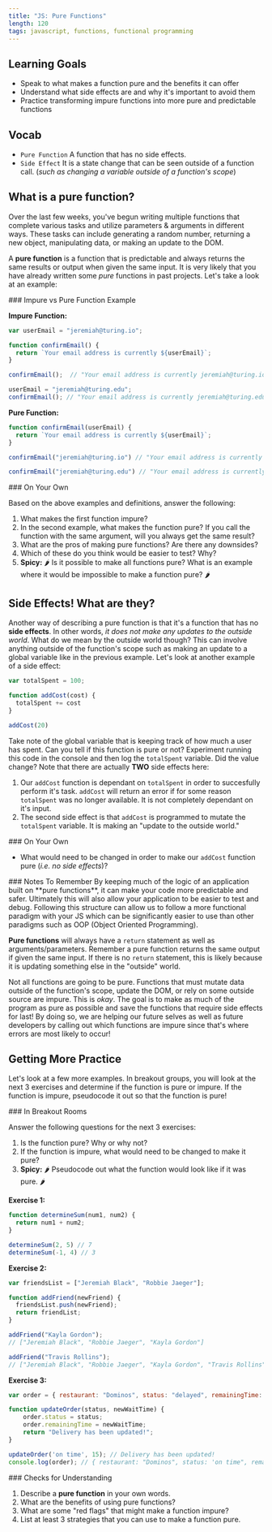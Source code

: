 ```yaml
---
title: "JS: Pure Functions"
length: 120
tags: javascript, functions, functional programming
---
```


## Learning Goals

* Speak to what makes a function pure and the benefits it can offer
* Understand what side effects are and why it's important to avoid them
* Practice transforming impure functions into more pure and predictable functions

## Vocab

- `Pure Function` A function that has no side effects.
- `Side Effect` It is a state change that can be seen outside of a function call. (*such as changing a variable outside of a function's scope*)

## What is a pure function?

Over the last few weeks, you've begun writing multiple functions that complete various tasks and utilize parameters & arguments in different ways.  These tasks can include generating a random number, returning a new object, manipulating data, or making an update to the DOM.

A **pure function** is a function that is predictable and always returns the same results or output when given the same input.  It is very likely that you have already written some *pure* functions in past projects.  Let's take a look at an example:

<section class="answer">
### Impure vs Pure Function Example

**Impure Function:**
```js
var userEmail = "jeremiah@turing.io";

function confirmEmail() {
  return `Your email address is currently ${userEmail}`;
}

confirmEmail();  // "Your email address is currently jeremiah@turing.io"

userEmail = "jeremiah@turing.edu";
confirmEmail(); // "Your email address is currently jeremiah@turing.edu"
```

**Pure Function:**
```js
function confirmEmail(userEmail) {
  return `Your email address is currently ${userEmail}`;
}

confirmEmail("jeremiah@turing.io") // "Your email address is currently jeremiah@turing.io"

confirmEmail("jeremiah@turing.edu") // "Your email address is currently jeremiah@turing.edu"
```
</section>

<section class="call-to-action">
### On Your Own

Based on the above examples and definitions, answer the following:

1. What makes the first function impure?
2. In the second example, what makes the function pure?  If you call the function with the same argument, will you always get the same result?
3. What are the pros of making pure functions?  Are there any downsides?
4. Which of these do you think would be easier to test?  Why?
5. **Spicy:** 🌶️ Is it possible to make all functions pure?  What is an example where it would be impossible to make a function pure? 🌶️
</section>

## Side Effects!  What are they?
Another way of describing a pure function is that it's a function that has no **side effects**.  In other words, *it does not make any updates to the outside world*.  What do we mean by the outside world though?  This can involve anything outside of the function's scope such as making an update to a global variable like in the previous example.  Let's look at another example of a side effect:

```js
var totalSpent = 100;

function addCost(cost) {
  totalSpent += cost
}

addCost(20)
```

Take note of the global variable that is keeping track of how much a user has spent.  Can you tell if this function is pure or not?  Experiment running this code in the console and then log the `totalSpent` variable.  Did the value change?  Note that there are actually **TWO** side effects here:

1. Our `addCost` function is dependant on `totalSpent` in order to succesfully perform it's task.  `addCost` will return an error if for some reason `totalSpent` was no longer available.  It is not completely dependant on it's input.
2. The second side effect is that `addCost` is programmed to mutate the `totalSpent` variable.  It is making an "update to the outside world."

<section class="call-to-action">
### On Your Own

* What would need to be changed in order to make our `addCost` function pure (*i.e. no side effects*)?
</section>

<section class="note">
### Notes To Remember
By keeping much of the logic of an application built on **pure functions**, it can make your code more predictable and safer.  Ultimately this will also allow your application to be easier to test and debug.  Following this structure can allow us to follow a more functional paradigm with your JS which can be significantly easier to use than other paradigms such as OOP (Object Oriented Programming).

**Pure functions** will always have a `return` statement as well as arguments/parameters.  Remember a pure function returns the same output if given the same input.  If there is no `return` statement, this is likely because it is updating something else in the "outside" world.

Not all functions are going to be pure.  Functions that must mutate data outside of the function's scope, update the DOM, or rely on some outside source are impure.  This is *okay*.  The goal is to make as much of the program as pure as possible and save the functions that require side effects for last!  By doing so, we are helping our future selves as well as future developers by calling out which functions are impure since that's where errors are most likely to occur! 
</section>

## Getting More Practice

Let's look at a few more examples.  In breakout groups, you will look at the next 3 exercises and determine if the function is pure or impure.  If the function is impure, pseudocode it out so that the function is pure!

<section class="call-to-action">
### In Breakout Rooms

Answer the following questions for the next 3 exercises:
1. Is the function pure?  Why or why not?
2. If the function is impure, what would need to be changed to make it pure?
3. **Spicy:** 🌶️ Pseudocode out what the function would look like if it was pure. 🌶️

**Exercise 1:**
```js
function determineSum(num1, num2) {
  return num1 + num2;
}

determineSum(2, 5) // 7
determineSum(-1, 4) // 3
```

**Exercise 2:**
```js
var friendsList = ["Jeremiah Black", "Robbie Jaeger"];

function addFriend(newFriend) {
  friendsList.push(newFriend);
  return friendList;
}

addFriend("Kayla Gordon");
// ["Jeremiah Black", "Robbie Jaeger", "Kayla Gordon"]

addFriend("Travis Rollins");
// ["Jeremiah Black", "Robbie Jaeger", "Kayla Gordon", "Travis Rollins"]
```

**Exercise 3:**
```js
var order = { restaurant: "Dominos", status: "delayed", remainingTime: 30 };

function updateOrder(status, newWaitTime) {
    order.status = status;
    order.remainingTime = newWaitTime;
    return "Delivery has been updated!";
}

updateOrder('on time', 15); // Delivery has been updated!
console.log(order); // { restaurant: "Dominos", status: 'on time", remainingTime: 15 }
```
</section>

<section class="checks-for-understanding">
### Checks for Understanding

1. Describe a **pure function** in your own words.
2. What are the benefits of using pure functions?  
2. What are some "red flags" that might make a function impure?
4. List at least 3 strategies that you can use to make a function pure.
</section>